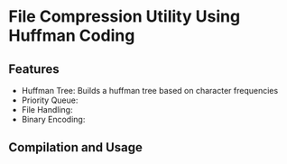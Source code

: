 # File Compression Utility Using Huffman Coding

## Features
  - Huffman Tree: Builds a huffman tree based on character frequencies
  - Priority Queue:
  - File Handling:
  - Binary Encoding:
    
## Compilation and Usage

